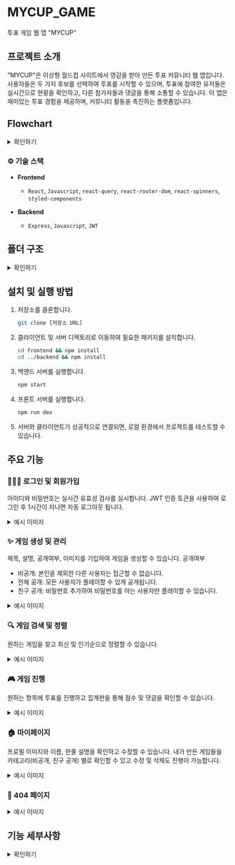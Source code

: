 # MYCUP_GAME

투표 게임 웹 앱 "MYCUP"

## 프로젝트 소개

"MYCUP"은 이상형 월드컵 사이트에서 영감을 받아 만든 투표 커뮤니티 웹 앱입니다.  <br>
사용자들은 두 가지 후보를 선택하여 투표를 시작할 수 있으며, 투표에 참여한 유저들은 실시간으로 현황을 확인하고, 다른 참가자들과 댓글을 통해 소통할 수 있습니다. 이 앱은 재미있는 투표 경험을 제공하며, 커뮤니티 활동을 촉진하는 플랫폼입니다.

## Flowchart

<details>
  <summary>확인하기</summary>

<img width="800" alt="MYCUP_GAME Flowchart_v1.2" src="https://github.com/user-attachments/assets/47d8104a-9abb-4171-b06f-0f3e8e5fe837">

</details>

### ⚙️ 기술 스택

- **Frontend**

  - `React`, `Javascript`, `react-query`, `react-router-dom`, `react-spinners`, `styled-components`

- **Backend**
  - `Express`, `Javascript`, `JWT`

## 폴더 구조

<details>
  <summary>확인하기</summary>

```
[PROJECT]MYCUP_GAME/
├── frontend/
│   ├── public/
│   ├── src/
│   │   ├── apis/
│   │   ├── assets/
│   │   ├── components/
│   │   │   ├── Edit/
│   │   │   ├── Game/
│   │   │   ├── Interface/
│   │   │   ├── List/
│   │   │   ├── Login/
│   │   │   ├── Make/
│   │   │   ├── Profile/
│   │   │   └── Vote/
│   │   ├── hooks/
│   │   ├── pages/
│   │   ├── styles/
│   │   ├── UI/
│   │   ├── utils/
│   │   │   ├── actions/
│   │   │   ├── loader/
│   │   │   └── router.jsx
└── backend/
    ├── data/
    │   ├── api/
    │   │   ├── event.js
    │   │   ├── user.js
    │   │   └── util.js
    ├── routes/
    │   │   ├── auth.js
    │   │   └── events.js
    ├── util/
    │   │   ├── auth.js
    │   │   ├── errors.js
    │   │   └── validation.js
    └── app.js
```

</details>

## 설치 및 실행 방법

1. 저장소를 클론합니다.
   ```bash
   git clone [저장소 URL]
   ```
2. 클라이언트 및 서버 디렉토리로 이동하여 필요한 패키지를 설치합니다.
   ```bash
   cd frontend && npm install
   cd ../backend && npm install
   ```
3. 백엔드 서버를 실행합니다.
   ```bash
   npm start
   ```
4. 프론트 서버를 실행합니다.
   ```bash
   npm run dev
   ```
5. 서버와 클라이언트가 성공적으로 연결되면, 로컬 환경에서 프로젝트를 테스트할 수 있습니다.

## 주요 기능

### 🧑🏻‍💻 로그인 및 회원가입

아이디와 비밀번호는 실시간 유효성 검사를 실시합니다.
JWT 인증 토큰을 사용하여 로그인 후 1시간이 지나면 자동 로그아웃 됩니다.

<details>
  <summary>예시 이미지</summary>

#### 1. 로그인

<img width="800" alt="login" src="https://github.com/user-attachments/assets/194338fc-8928-4c34-9445-df9d12b60e84">

#### 2. 회원가입

<img width="800" alt="login" src="https://github.com/user-attachments/assets/cd84bd3e-dac4-4f2c-81b7-bbfa35a36ecf">

</details>

### ✨ 게임 생성 및 관리

제목, 설명, 공개여부, 이미지를 기입하여 게임을 생성할 수 있습니다.
공개여부

- 비공개: 본인을 제외한 다른 사용자는 접근할 수 없습니다.
- 전체 공개: 모든 사용자가 플레이할 수 있게 공개됩니다.
- 친구 공개: 비밀번호 추가하여 비밀번호를 아는 사용자만 플레이할 수 있습니다.

<details>
  <summary>예시 이미지</summary>

#### 1. 생성

<img width="800" alt="login" src="https://github.com/user-attachments/assets/087e65eb-207b-47a4-9335-1f8288aada4f">

#### 2. 수정

<img width="800" alt="login" src="https://github.com/user-attachments/assets/a9be1618-4cb0-478e-95c1-28a27d91fa56">

#### 3. 삭제

<img width="800" alt="login" src="https://github.com/user-attachments/assets/5b71bd67-b69f-4d1d-a5dc-f711476fd49e">

</details>

### 🔍 게임 검색 및 정렬

원하는 게임을 찾고 최신 및 인기순으로 정렬할 수 있습니다.

<details>
  <summary>예시 이미지</summary>

<img width="800" alt="search_sort" src="https://github.com/user-attachments/assets/dd515bf0-5d99-4628-bfef-01cc458230ae">

</details>

### 🎮 게임 진행

원하는 항목에 투표를 진행하고 집계판을 통해 점수 및 댓글을 확인할 수 있습니다.

<details>
  <summary>예시 이미지</summary>

#### 1. 전체, 비공개 게임 및 댓글 화면

<img width="800" alt="general_game" src="https://github.com/user-attachments/assets/50429d69-ee09-4b30-a90e-b8b72dee452c">

#### 2. 친구 공개 게임 화면

<img width="800" alt="friend_game" src="https://github.com/user-attachments/assets/1fbca329-2c61-46f1-87e0-bb45e4697a73">

</details>

### 🏠 마이페이지

프로필 이미지와 이름, 한줄 설명을 확인하고 수정할 수 있습니다.
내가 만든 게임들을 카테고리(비공개, 친구 공개) 별로 확인할 수 있고 수정 및 삭제도 진행이 가능합니다.

<details>
  <summary>예시 이미지</summary>

<img width="800" alt="mypage" src="https://github.com/user-attachments/assets/21ef0519-4670-46e7-9751-696f74d3f1d1">

</details>

### 🚫 404 페이지

<details>
  <summary>예시 이미지</summary>

<img width="800" alt="404page" src="https://github.com/user-attachments/assets/a7812341-ea5d-4558-b7f5-69443d201ce2">

</details>

## 기능 세부사항

<details>
  <summary>확인하기</summary>

### 🔍 회원가입 및 로그인

- [x] 비밀번호 입력란에 마우스 오버 시 input 타입을 text로 바꿔서 비밀번호를 보여주는 눈 아이콘 추가

### 🔍 게임 생성 및 관리

- [x] 백엔드에 데이터 저장하기
- [x] 백엔드에 저장된 데이터 가져오기
- [x] 업로드한 게임 수정 기능
- [x] 업로드한 게임 삭제 기능
- [x] 친구 공개 게임은 비밀번호 입력 후 플레이
  - [x] 친구 공개 게임 등록 시 비밀번호 입력 칸 보이기
  - [x] 비밀번호 입력 칸에 로그인 폼의 비밀번호 입력과 같이 눈 아이콘 추가
  - [x] 비밀번호 입력 프롬프트에서 모달로 변경
- [x] 비공개, 친구공개 게임 표시 마크 변경 (직관적이게)
- [x] 인기순, 날짜순 등 게임 정렬 기능 구현

### 🔍 게임 진행

- [x] 투표 기능 구현 (투표를 하였을 경우 투표한 후보의 투표 인원 배열에 사용자 추가)
- [x] 선택 시 지금까지 투표한 인원 수 보이는 기능 구현
- [x] 투표 로직 react-query로 변경

### 🔍 투표 집계 창 - 점수 확인 및 댓글

- [x] 집계 창 제작
- [x] 누적된 점수 화면에 출력 (그래프, 숫자)
- [x] 댓글달기 기능 추가
  - [x] 댓글 입력 및 버튼 추가
  - [x] 댓글 에러 핸들러 추가
  - [x] 댓글 컴포넌트 key값 변경

### 🔍 마이페이지

- [x] 프로필 기본 이미지
  - [x] 프로필 사진 업로드 기능
- [x] 이름
  - [x] 이름 변경 기능 구현
- [x] 한줄 설명
  - [x] 설명 입력 기능 구현
- [x] 업로드한 게임
  - [x] 공개 범위 별로 분류 (ex. Personal, Friends)

### 🔍 오류 처리

- [x] 유효하지 않은 입력값 UI 개선 (로그인, 만들기, 수정하기)
- [x] useQuery를 사용하여 에러시 ErrorBlock 나오게 하기
- [x] 에러 페이지 UI 개선

### 🔍 ISSUES

- [x] 회원 가입 후 자동 로그인 될 시 username에 undefined가 할당되는 오류
- [x] input 요소의 value는 onChange 이벤트에 할당 -> 수정하기 시 이전 데이터가 입력되도록
- [x] 수정하기 시 이전 라디오 옵션에 체크 되어 있지 않음
- [x] Game 페이지의 Back 버튼을 눌렀을 때 이전 페이지가 아니라 목록으로 이동하는 문제 해결
  - useNavigate 훅을 사용하여 브라우저 히스토리에서 한 페이지 뒤로 이동
- [x] 마이페이지 비밀번호 입력 오류 해결

### 🔍 UX 개선

- [x] 모달에서 esc로 창 나가기 기능
- [x] 비밀번호 모달에서 엔터 키로 제출 가능하게 변경

</details>

